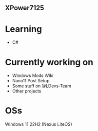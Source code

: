 XPower7125
----------

# Learning
- C#

# Currently working on
- Windows Mods Wiki
- Nano11 Post Setup
- Some stuff on @LDevs-Team
- Other projects

# OSs
Windows 11 22H2 (Nexus LiteOS)
